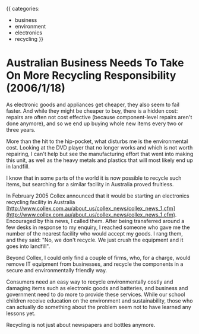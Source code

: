 {{
categories:
  - business
  - environment
  - electronics
  - recycling
}}

# Australian Business Needs To Take On More Recycling Responsibility (2006/1/18)

As electronic goods and appliances get cheaper, they also seem to fail faster. And while they might be cheaper to buy, there is a hidden cost: repairs are often not cost effective (because component-level repairs aren't done anymore), and so we end up buying whole new items every two or three years.

More than the hit to the hip-pocket, what disturbs me is the environmental cost. Looking at the DVD player that no longer works and which is not worth repairing, I can't help but see the manufacturing effort that went into making this unit, as well as the heavy metals and plastics that will most likely end up in landfill.

I know that in some parts of the world it is now possible to recycle such items, but searching for a similar facility in Australia proved fruitless.

In February 2005 Collex announced that it would be starting an electronics recycling facility in Australia [http://www.collex.com.au/about_us/collex_news/collex_news_1.cfm](http://www.collex.com.au/about_us/collex_news/collex_news_1.cfm). Encouraged by this news, I called them. After being transferred around a few desks in response to my enquiry, I reached someone who gave me the number of the nearest facility who would accept my goods. I rang them, and they said: "No, we don't recycle. We just crush the equipment and it goes into landfill".

Beyond Collex, I could only find a couple of firms, who, for a charge, would remove IT equipment from businesses, and recycle the components in a secure and environmentally friendly way.

Consumers need an easy way to recycle environmentally costly and damaging items such as electronic goods and batteries, and business and government need to do more to provide these services. While our school children receive education on the environment and sustainability, those who can actually do something about the problem seem not to have learned any lessons yet.

Recycling is not just about newspapers and bottles anymore.